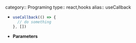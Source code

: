 category:: Programing
type:: react,hooks
alias:: useCallback

- ```typescript
  useCallback(() => {
  	// do something
  }, [])
  ```
- **Parameters**